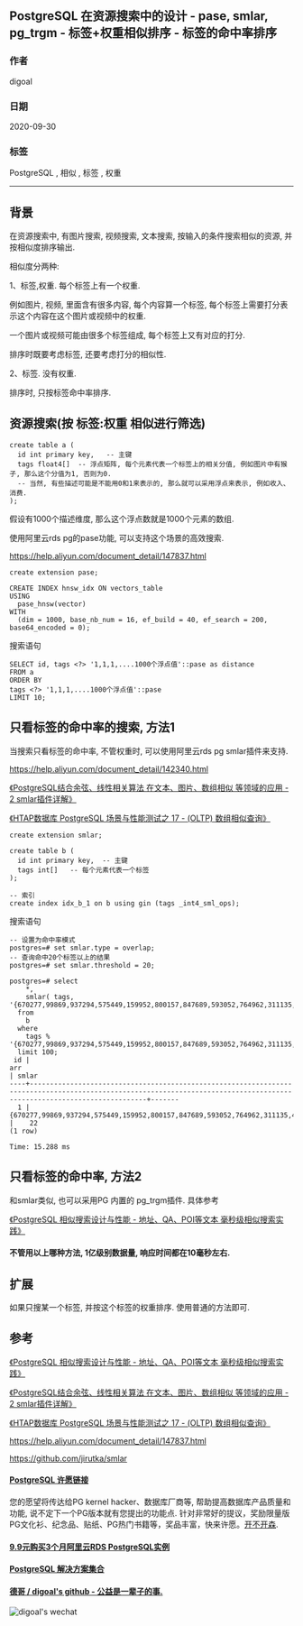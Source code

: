 ## PostgreSQL 在资源搜索中的设计 - pase, smlar, pg_trgm - 标签+权重相似排序 - 标签的命中率排序     
    
### 作者    
digoal    
    
### 日期    
2020-09-30    
    
### 标签    
PostgreSQL , 相似 , 标签 , 权重      
    
----    
    
## 背景    
在资源搜索中, 有图片搜索, 视频搜索, 文本搜索, 按输入的条件搜索相似的资源, 并按相似度排序输出.    
    
相似度分两种:    
    
1、标签,权重. 每个标签上有一个权重.      
    
例如图片, 视频, 里面含有很多内容, 每个内容算一个标签, 每个标签上需要打分表示这个内容在这个图片或视频中的权重.    
    
一个图片或视频可能由很多个标签组成, 每个标签上又有对应的打分.      
    
排序时既要考虑标签, 还要考虑打分的相似性.      
    
2、标签. 没有权重.      
    
排序时, 只按标签命中率排序.      
    
## 资源搜索(按 标签:权重 相似进行筛选)     
```    
create table a (    
  id int primary key,   -- 主键    
  tags float4[]  -- 浮点矩阵, 每个元素代表一个标签上的相关分值, 例如图片中有猴子, 那么这个分值为1, 否则为0.     
  -- 当然, 有些描述可能是不能用0和1来表示的, 那么就可以采用浮点来表示, 例如收入、消费.     
);    
```    
    
假设有1000个描述维度, 那么这个浮点数就是1000个元素的数组.    
    
使用阿里云rds pg的pase功能, 可以支持这个场景的高效搜索.    
    
https://help.aliyun.com/document_detail/147837.html    
    
```    
create extension pase;    
    
CREATE INDEX hnsw_idx ON vectors_table    
USING    
  pase_hnsw(vector)    
WITH    
  (dim = 1000, base_nb_num = 16, ef_build = 40, ef_search = 200, base64_encoded = 0);    
```    
    
搜索语句    
    
```    
SELECT id, tags <?> '1,1,1,....1000个浮点值'::pase as distance    
FROM a    
ORDER BY    
tags <?> '1,1,1,....1000个浮点值'::pase    
LIMIT 10;    
```    
    
    
## 只看标签的命中率的搜索, 方法1     
当搜索只看标签的命中率, 不管权重时, 可以使用阿里云rds pg smlar插件来支持.     
    
https://help.aliyun.com/document_detail/142340.html    
    
[《PostgreSQL结合余弦、线性相关算法 在文本、图片、数组相似 等领域的应用 - 2 smlar插件详解》](../201701/20170116_03.md)      
    
[《HTAP数据库 PostgreSQL 场景与性能测试之 17 - (OLTP) 数组相似查询》](../201711/20171107_18.md)      
    
```    
create extension smlar;    
    
create table b (    
  id int primary key,  -- 主键    
  tags int[]   -- 每个元素代表一个标签    
);    
  
-- 索引
create index idx_b_1 on b using gin (tags _int4_sml_ops);
```    
    
搜索语句    
    
```    
-- 设置为命中率模式
postgres=# set smlar.type = overlap;      
-- 查询命中20个标签以上的结果
postgres=# set smlar.threshold = 20;      
      
postgres=# select      
    *,      
    smlar( tags, '{670277,99869,937294,575449,159952,800157,847689,593052,764962,311135,401858,620507,659772,626246,470638,736153,910818,516379,493533,284204,72296,674361,23,24}')      
  from      
    b      
  where      
    tags % '{670277,99869,937294,575449,159952,800157,847689,593052,764962,311135,401858,620507,659772,626246,470638,736153,910818,516379,493533,284204,72296,674361,23,24}'      
  limit 100;      
 id |                                                                                   arr                                                                                   | smlar      
----+-------------------------------------------------------------------------------------------------------------------------------------------------------------------------+-------      
  1 | {670277,99869,937294,575449,159952,800157,847689,593052,764962,311135,401858,620507,659772,626246,470638,736153,910818,516379,493533,284204,72296,674361,713438,815800} |    22      
(1 row)      
      
Time: 15.288 ms      
```    
    
## 只看标签的命中率, 方法2     
    
和smlar类似, 也可以采用PG 内置的 pg_trgm插件. 具体参考    
    
[《PostgreSQL 相似搜索设计与性能 - 地址、QA、POI等文本 毫秒级相似搜索实践》](../201802/20180202_01.md)      
    
    
#### 不管用以上哪种方法, 1亿级别数据量, 响应时间都在10毫秒左右.      
    
## 扩展    
如果只搜某一个标签, 并按这个标签的权重排序. 使用普通的方法即可.    
    
## 参考    
[《PostgreSQL 相似搜索设计与性能 - 地址、QA、POI等文本 毫秒级相似搜索实践》](../201802/20180202_01.md)      
    
[《PostgreSQL结合余弦、线性相关算法 在文本、图片、数组相似 等领域的应用 - 2 smlar插件详解》](../201701/20170116_03.md)      
    
[《HTAP数据库 PostgreSQL 场景与性能测试之 17 - (OLTP) 数组相似查询》](../201711/20171107_18.md)      
    
https://help.aliyun.com/document_detail/147837.html    
  
https://github.com/jirutka/smlar  
    
  
#### [PostgreSQL 许愿链接](https://github.com/digoal/blog/issues/76 "269ac3d1c492e938c0191101c7238216")
您的愿望将传达给PG kernel hacker、数据库厂商等, 帮助提高数据库产品质量和功能, 说不定下一个PG版本就有您提出的功能点. 针对非常好的提议，奖励限量版PG文化衫、纪念品、贴纸、PG热门书籍等，奖品丰富，快来许愿。[开不开森](https://github.com/digoal/blog/issues/76 "269ac3d1c492e938c0191101c7238216").  
  
  
#### [9.9元购买3个月阿里云RDS PostgreSQL实例](https://www.aliyun.com/database/postgresqlactivity "57258f76c37864c6e6d23383d05714ea")
  
  
#### [PostgreSQL 解决方案集合](https://yq.aliyun.com/topic/118 "40cff096e9ed7122c512b35d8561d9c8")
  
  
#### [德哥 / digoal's github - 公益是一辈子的事.](https://github.com/digoal/blog/blob/master/README.md "22709685feb7cab07d30f30387f0a9ae")
  
  
![digoal's wechat](../pic/digoal_weixin.jpg "f7ad92eeba24523fd47a6e1a0e691b59")
  

